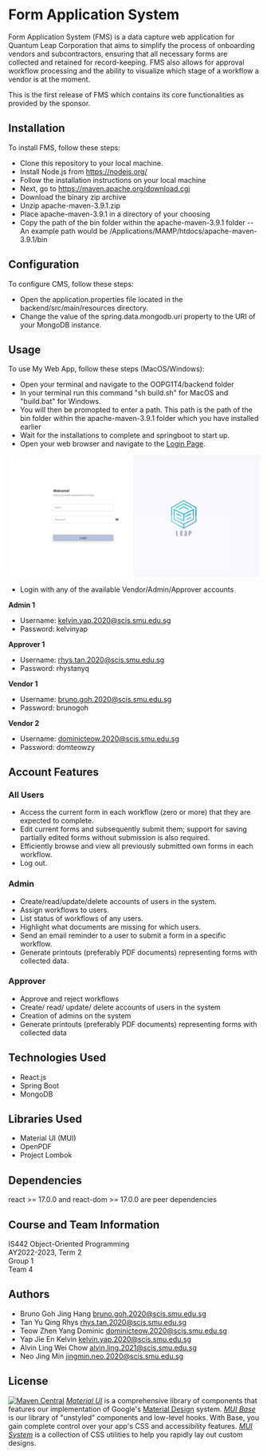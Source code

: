 # Form Application System #

Form Application System (FMS) is a data capture web application for Quantum Leap Corporation that aims to simplify the process of onboarding vendors and subcontractors, ensuring that all necessary forms are collected and retained for record-keeping. FMS also allows for approval workflow processing and the ability to visualize which stage of a workflow a vendor is at the moment.


This is the first release of FMS which contains its core functionalities as provided by the sponsor.

## Installation ##
To install FMS, follow these steps:
-   Clone this repository to your local machine.
-   Install Node.js from https://nodejs.org/
-   Follow the installation instructions on your local machine
-   Next, go to https://maven.apache.org/download.cgi
-   Download the binary zip archive
-   Unzip apache-maven-3.9.1.zip
-   Place apache-maven-3.9.1 in a directory of your choosing
-   Copy the path of the bin folder within the apache-maven-3.9.1 folder
--  An example path would be /Applications/MAMP/htdocs/apache-maven-3.9.1/bin


## Configuration ##
To configure CMS, follow these steps:

- Open the application.properties file located in the backend/src/main/resources directory.
- Change the value of the spring.data.mongodb.uri property to the URI of your MongoDB instance.

## Usage ##
To use My Web App, follow these steps (MacOS/Windows):
- Open your terminal and navigate to the OOPG1T4/backend folder
- In your terminal run this command "sh build.sh" for MacOS and "build.bat" for Windows.
- You will then be promopted to enter a path. This path is the path of the bin folder within the apache-maven-3.9.1 folder which you have installed earlier
- Wait for the installations to complete and springboot to start up. 
- Open your web browser and navigate to the [Login Page](http://localhost:3000/react/login).

![Login screen](images/loginpage.JPG)
- Login with any of the available Vendor/Admin/Approver accounts

<b>Admin 1</b>
- Username: kelvin.yap.2020@scis.smu.edu.sg
- Password: kelvinyap

<b>Approver 1</b>
- Username: rhys.tan.2020@scis.smu.edu.sg
- Password: rhystanyq

<b>Vendor 1</b>
- Username: bruno.goh.2020@scis.smu.edu.sg
- Password: brunogoh

<b>Vendor 2</b>
- Username: dominicteow.2020@scis.smu.edu.sg
- Password: domteowzy

## Account Features ##

### All Users ###
- Access the current form in each workflow (zero or more) that they are expected to complete.
- Edit current forms and subsequently submit them; support for saving partially edited forms
  without submission is also required.
- Efficiently browse and view all previously submitted own forms in each workflow.
- Log out.

### Admin ###
- Create/read/update/delete accounts of users in the system.
- Assign workflows to users.
- List status of workflows of any users.
- Highlight what documents are missing for which users.
- Send an email reminder to a user to submit a form in a specific workflow.
- Generate printouts (preferably PDF documents) representing forms with collected data.

### Approver ###
- Approve and reject workflows
- Create/ read/ update/ delete accounts of users in the system
- Creation of admins on the system
- Generate printouts (preferably PDF documents) representing forms with collected data

## Technologies Used ##
- React.js
- Spring Boot
- MongoDB

## Libraries Used ##
- Material UI (MUI) 
- OpenPDF 
- Project Lombok

## Dependencies ## 
react >= 17.0.0 and react-dom >= 17.0.0 are peer dependencies

## Course and Team Information ##
IS442 Object-Oriented Programming<br>
AY2022-2023, Term 2<br>
Group 1<br>
Team 4

## Authors ##
* Bruno Goh Jing Hang bruno.goh.2020@scis.smu.edu.sg <br>
* Tan Yu Qing Rhys rhys.tan.2020@scis.smu.edu.sg<br>
* Teow Zhen Yang Dominic dominicteow.2020@scis.smu.edu.sg <br>
* Yap Jie En Kelvin kelvin.yap.2020@scis.smu.edu.sg <br>
* Alvin Ling Wei Chow alvin.ling.2021@scis.smu.edu.sg <br>
* Neo Jing Min jingmin.neo.2020@scis.smu.edu.sg

## License ## 
[![Maven Central](https://maven-badges.herokuapp.com/maven-central/com.github.librepdf/openpdf/badge.svg)](https://maven-badges.herokuapp.com/maven-central/com.github.librepdf/openpdf)
[_Material UI_](https://mui.com/material-ui/getting-started/overview/) is a comprehensive library of components that features our implementation of Google's [Material Design](https://m2.material.io/design/introduction/) system.
[_MUI Base_](https://mui.com/base/getting-started/overview/) is our library of "unstyled" components and low-level hooks. With Base, you gain complete control over your app's CSS and accessibility features.
[_MUI System_](https://mui.com/system/getting-started/overview/) is a collection of CSS utilities to help you rapidly lay out custom designs.
